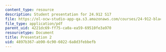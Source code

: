 ```yaml
---
content_type: resource
description: Student presentation for 24.912 S17
file: https://ol-ocw-studio-app-qa.s3.amazonaws.com/courses/24-912-black-matters-introduction-to-black-studies-spring-2017/4897b367ab906c9060226a8d3febbefb_MIT24_912S17_presentation_2.pdf
file_type: application/pdf
parent_uid: 4221dc69-ff75-ca0a-ea59-69510fe3a970
resourcetype: Document
title: Presentation 2
uid: 4897b367-ab90-6c90-6022-6a8d3febbefb
---
```

